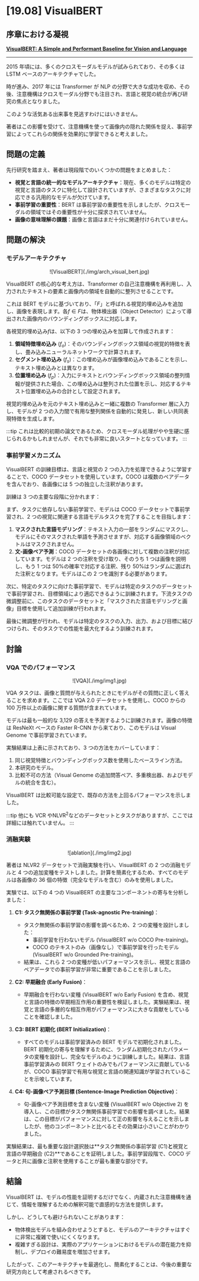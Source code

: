 # [19.08] VisualBERT

## 序章における凝視

[**VisualBERT: A Simple and Performant Baseline for Vision and Language**](https://arxiv.org/abs/1908.03557)

---

2015 年頃には、多くのクロスモーダルモデルが試みられており、その多くは LSTM ベースのアーキテクチャでした。

時が進み、2017 年には Transformer が NLP の分野で大きな成功を収め、その後、注意機構はクロスモーダル分野でも注目され、言語と視覚の統合が再び研究の焦点となりました。

このような活気ある出来事を見逃すわけにはいきません。

著者はこの影響を受けて、注意機構を使って画像内の隠れた関係を捉え、事前学習によってこれらの関係を効果的に学習できると考えました。

## 問題の定義

先行研究を踏まえ、著者は現段階でのいくつかの問題をまとめました：

- **視覚と言語の統一的なモデルアーキテクチャ**：現在、多くのモデルは特定の視覚と言語のタスクに特化して設計されていますが、さまざまなタスクに対応できる汎用的なモデルが欠けています。
- **事前学習の重要性**：BERT は事前学習の重要性を示しましたが、クロスモーダルの領域ではその重要性が十分に探求されていません。
- **画像の意味理解の課題**：画像と言語はまだ十分に関連付けられていません。

## 問題の解決

### モデルアーキテクチャ

<div align="center">
<figure style={{"width": "80%"}}>
![VisualBERT](./img/arch_visual_bert.jpg)
</figure>
</div>

VisualBERT の核心的な考え方は、Transformer の自己注意機構を再利用し、入力されたテキストの要素と画像内の領域を自動的に整列させることです。

これは BERT モデルに基づいており、「$F$」と呼ばれる視覚的埋め込みを追加し、画像を表現します。各$f \in F$は、物体検出器（Object Detector）によって導出された画像内のバウンディングボックスに対応します。

各視覚的埋め込み$f$は、以下の 3 つの埋め込みを加算して作成されます：

1. **領域特徴埋め込み** ($f_o$)：そのバウンディングボックス領域の視覚的特徴を表し、畳み込みニューラルネットワークで計算されます。
2. **セグメント埋め込み** ($f_s$)：この埋め込みが画像埋め込みであることを示し、テキスト埋め込みとは異なります。
3. **位置埋め込み** ($f_p$)：入力にテキストとバウンディングボックス領域の整列情報が提供された場合、この埋め込みは整列された位置を示し、対応するテキスト位置埋め込みの合計として設定されます。

視覚的埋め込みを元のテキスト埋め込みと一緒に複数の Transformer 層に入力し、モデルが 2 つの入力間で有用な整列関係を自動的に発見し、新しい共同表現特徴を生成します。

:::tip
これは比較的初期の論文であるため、クロスモーダル処理がやや生硬に感じられるかもしれませんが、それでも非常に良いスタートとなっています。
:::

### 事前学習メカニズム

VisualBERT の訓練目標は、言語と視覚の 2 つの入力を処理できるように学習することで、COCO データセットを使用しています。COCO は複数のペアデータを含んでおり、各画像には 5 つの独立した注釈があります。

訓練は 3 つの主要な段階に分かれます：

まず、タスクに依存しない事前学習で、モデルは COCO データセットで事前学習され、2 つの視覚に関連する言語モデルタスクを完了することを目指します：

1. **マスクされた言語モデリング**：テキスト入力の一部をランダムにマスクし、モデルにそのマスクされた単語を予測させますが、対応する画像領域のベクトルはマスクされません。
2. **文-画像ペア予測**：COCO データセットの各画像に対して複数の注釈が対応しています。モデルは 2 つの注釈を受け取り、そのうち 1 つは画像を説明し、もう 1 つは 50%の確率で対応する注釈、残り 50%はランダムに選ばれた注釈となります。モデルはこの 2 つを識別する必要があります。

次に、特定のタスクに向けた事前学習で、モデルは特定のタスクのデータセットで事前学習され、目標領域により適応できるように訓練されます。下流タスクの微調整前に、このタスクのデータセットと「マスクされた言語モデリングと画像」目標を使用して追加訓練が行われます。

最後に微調整が行われ、モデルは特定のタスクの入力、出力、および目標に結びつけられ、そのタスクでの性能を最大化するよう訓練されます。

## 討論

### VQA でのパフォーマンス

<div align="center">
<figure style={{"width": "85%"}}>
![VQA](./img/img1.jpg)
</figure>
</div>

VQA タスクは、画像と質問が与えられたときにモデルがその質問に正しく答えることを求めます。ここでは VQA 2.0 データセットを使用し、COCO からの 100 万件以上の画像に関する質問が含まれています。

モデルは最も一般的な 3,129 の答えを予測するように訓練されます。画像の特徴は ResNeXt ベースの Faster R-CNN から来ており、このモデルは Visual Genome で事前学習されています。

実験結果は上表に示されており、3 つの方法をカバーしています：

1. 同じ視覚特徴とバウンディングボックス数を使用したベースライン方法。
2. 本研究のモデル。
3. 比較不可の方法（Visual Genome の追加問答ペア、多重検出器、およびモデルの統合を含む）。

VisualBERT は比較可能な設定で、既存の方法を上回るパフォーマンスを示しました。

:::tip
他にも VCR や$\text{NLVR}^2$などのデータセットとタスクがありますが、ここでは詳細には触れていません。
:::

### 消融実験

<div align="center">
<figure style={{"width": "60%"}}>
![ablation](./img/img2.jpg)
</figure>
</div>

著者は NLVR2 データセットで消融実験を行い、VisualBERT の 2 つの消融モデルと 4 つの追加変種をテストしました。計算を簡素化するため、すべてのモデルは各画像の 36 個の特徴（完全なモデルを含む）のみを使用しました。

実験では、以下の 4 つの VisualBERT の主要なコンポーネントの寄与を分析しました：

1. **C1: タスク無関係の事前学習 (Task-agnostic Pre-training)**：

   - タスク無関係の事前学習の影響を調べるため、2 つの変種を設計しました：
     - 事前学習を行わないモデル (VisualBERT w/o COCO Pre-training)。
     - COCO のテキストのみ（画像なし）で事前学習を行ったモデル (VisualBERT w/o Grounded Pre-training)。
   - 結果は、これら 2 つの変種が低いパフォーマンスを示し、視覚と言語のペアデータでの事前学習が非常に重要であることを示しました。

2. **C2: 早期融合 (Early Fusion)**：

   - 早期融合を行わない変種 (VisualBERT w/o Early Fusion) を含め、視覚と言語の特徴の早期相互作用の重要性を検証しました。実験結果は、視覚と言語の多層的な相互作用がパフォーマンスに大きな貢献をしていることを確認しました。

3. **C3: BERT 初期化 (BERT Initialization)**：

   - すべてのモデルは事前学習済みの BERT モデルで初期化されました。BERT 初期化の寄与を理解するために、ランダム初期化されたパラメータの変種を設計し、完全なモデルのように訓練しました。結果は、言語事前学習済みの BERT ウェイトのみでもパフォーマンスに貢献しているが、COCO 事前学習で有用な視覚と言語の関連知識が学習されていることを示唆しています。

4. **C4: 句-画像ペア予測目標 (Sentence-Image Prediction Objective)**：
   - 句-画像ペア予測目標を含まない変種 (VisualBERT w/o Objective 2) を導入し、この目標がタスク無関係事前学習での影響を調べました。結果は、この目標がパフォーマンスに対して正の影響を与えることを示しましたが、他のコンポーネントと比べるとその効果は小さいことがわかりました。

実験結果は、最も重要な設計選択肢は**タスク無関係の事前学習 (C1)**と**視覚と言語の早期融合 (C2)**であることを証明しました。事前学習段階で、COCO データと共に画像と注釈を使用することが最も重要な部分です。

## 結論

VisualBERT は、モデルの性能を証明するだけでなく、内蔵された注意機構を通じて、情報を理解するための解釈可能で直感的な方法を提供します。

しかし、どうしても避けられないことがあります：

- 物体検出モデルを組み合わせようとすると、モデルのアーキテクチャはすぐに非常に複雑で使いにくくなります。
- 複雑すぎる設計は、実際のアプリケーションにおけるモデルの潜在能力を抑制し、デプロイの難易度を増加させます。

したがって、このアーキテクチャを最適化し、簡素化することは、今後の重要な研究方向として考慮されるべきです。

